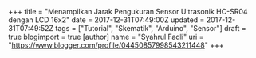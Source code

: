 +++
title = "Menampilkan Jarak Pengukuran Sensor Ultrasonik HC-SR04 dengan LCD 16x2"
date = 2017-12-31T07:49:00Z
updated = 2017-12-31T07:49:52Z
tags = ["Tutorial", "Skematik", "Arduino", "Sensor"]
draft = true
blogimport = true 
[author]
	name = "Syahrul Fadli"
	uri = "https://www.blogger.com/profile/04450857998543211448"
+++


